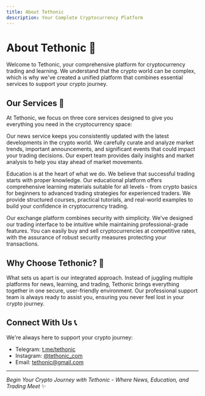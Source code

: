 ```yaml
---
title: About Tethonic
description: Your Complete Cryptocurrency Platform
---
```


# About Tethonic 🚀

Welcome to Tethonic, your comprehensive platform for cryptocurrency trading and learning. We understand that the crypto world can be complex, which is why we've created a unified platform that combines essential services to support your crypto journey.

## Our Services 💫

At Tethonic, we focus on three core services designed to give you everything you need in the cryptocurrency space:

Our news service keeps you consistently updated with the latest developments in the crypto world. We carefully curate and analyze market trends, important announcements, and significant events that could impact your trading decisions. Our expert team provides daily insights and market analysis to help you stay ahead of market movements.

Education is at the heart of what we do. We believe that successful trading starts with proper knowledge. Our educational platform offers comprehensive learning materials suitable for all levels - from crypto basics for beginners to advanced trading strategies for experienced traders. We provide structured courses, practical tutorials, and real-world examples to build your confidence in cryptocurrency trading.

Our exchange platform combines security with simplicity. We've designed our trading interface to be intuitive while maintaining professional-grade features. You can easily buy and sell cryptocurrencies at competitive rates, with the assurance of robust security measures protecting your transactions.

## Why Choose Tethonic? 🤝

What sets us apart is our integrated approach. Instead of juggling multiple platforms for news, learning, and trading, Tethonic brings everything together in one secure, user-friendly environment. Our professional support team is always ready to assist you, ensuring you never feel lost in your crypto journey.

## Connect With Us 📞

We're always here to support your crypto journey:

- Telegram: [t.me/tethonic](https://t.me/tethonic)
- Instagram: [@tethonic_com](https://instagram.com/tethonic_com)
- Email: [tethonic@gmail.com](mailto:tethonic@gmail.com)

---

*Begin Your Crypto Journey with Tethonic - Where News, Education, and Trading Meet* ✨
